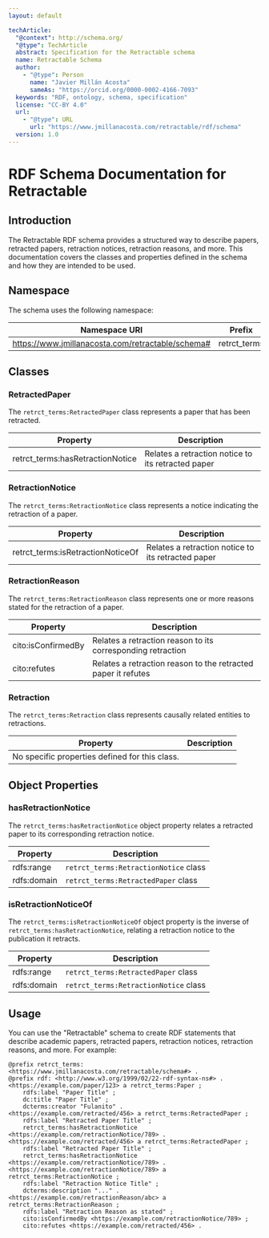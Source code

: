 ```yaml
---
layout: default

techArticle:
  "@context": http://schema.org/
  "@type": TechArticle
  abstract: Specification for the Retractable schema
  name: Retractable Schema
  author:
    - "@type": Person
      name: "Javier Millán Acosta"
      sameAs: "https://orcid.org/0000-0002-4166-7093"
  keywords: "RDF, ontology, schema, specification"
  license: "CC-BY 4.0"
  url:
    - "@type": URL
      url: "https://www.jmillanacosta.com/retractable/rdf/schema"
  version: 1.0
---
```


# RDF Schema Documentation for Retractable

## Introduction

The Retractable RDF schema provides a structured way to describe papers, retracted papers, retraction notices, retraction reasons, and more. This documentation covers the classes and properties defined in the schema and how they are intended to be used.

## Namespace

The schema uses the following namespace:

| Namespace URI                                          | Prefix          |
|--------------------------------------------------------|-----------------|
| https://www.jmillanacosta.com/retractable/schema#     | retrct_terms    |

## Classes

### RetractedPaper

The `retrct_terms:RetractedPaper` class represents a paper that has been retracted.

| Property                | Description                                              |
|-------------------------|----------------------------------------------------------|
| retrct_terms:hasRetractionNotice | Relates a retraction notice to its retracted paper     |

### RetractionNotice

The `retrct_terms:RetractionNotice` class represents a notice indicating the retraction of a paper.

| Property                | Description                                              |
|-------------------------|----------------------------------------------------------|
| retrct_terms:isRetractionNoticeOf | Relates a retraction notice to its retracted paper     |

### RetractionReason

The `retrct_terms:RetractionReason` class represents one or more reasons stated for the retraction of a paper.

| Property         | Description                                                      |
|------------------|------------------------------------------------------------------|
| cito:isConfirmedBy | Relates a retraction reason to its corresponding retraction     |
| cito:refutes     | Relates a retraction reason to the retracted paper it refutes    |

### Retraction

The `retrct_terms:Retraction` class represents causally related entities to retractions.

| Property         | Description                                                      |
|------------------|------------------------------------------------------------------|
| No specific properties defined for this class.                      |

## Object Properties

### hasRetractionNotice

The `retrct_terms:hasRetractionNotice` object property relates a retracted paper to its corresponding retraction notice.

| Property                 | Description                                              |
|--------------------------|----------------------------------------------------------|
| rdfs:range               | `retrct_terms:RetractionNotice` class                   |
| rdfs:domain              | `retrct_terms:RetractedPaper` class                     |

### isRetractionNoticeOf

The `retrct_terms:isRetractionNoticeOf` object property is the inverse of `retrct_terms:hasRetractionNotice`, relating a retraction notice to the publication it retracts.

| Property                 | Description                                              |
|--------------------------|----------------------------------------------------------|
| rdfs:range               | `retrct_terms:RetractedPaper` class                     |
| rdfs:domain              | `retrct_terms:RetractionNotice` class                   |

## Usage

You can use the "Retractable" schema to create RDF statements that describe academic papers, retracted papers, retraction notices, retraction reasons, and more. For example:

```turtle
@prefix retrct_terms: <https://www.jmillanacosta.com/retractable/schema#> .
@prefix rdf: <http://www.w3.org/1999/02/22-rdf-syntax-ns#> .
<https://example.com/paper/123> a retrct_terms:Paper ;
    rdfs:label "Paper Title" ;
    dc:title "Paper Title" ;
    dcterms:creator "Fulanito" .
<https://example.com/retracted/456> a retrct_terms:RetractedPaper ;
    rdfs:label "Retracted Paper Title" ;
    retrct_terms:hasRetractionNotice <https://example.com/retractionNotice/789> .
<https://example.com/retracted/456> a retrct_terms:RetractedPaper ;
    rdfs:label "Retracted Paper Title" ;
    retrct_terms:hasRetractionNotice <https://example.com/retractionNotice/789> .
<https://example.com/retractionNotice/789> a retrct_terms:RetractionNotice ;
    rdfs:label "Retraction Notice Title" ;
    dcterms:description "..." .
<https://example.com/retractionReason/abc> a retrct_terms:RetractionReason ;
    rdfs:label "Retraction Reason as stated" ;
    cito:isConfirmedBy <https://example.com/retractionNotice/789> ;
    cito:refutes <https://example.com/retracted/456> .
``````